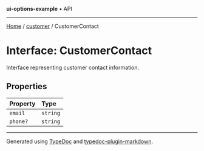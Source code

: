 **ui-options-example** • API

***

[Home](../../README.md) / [customer](../README.md) / CustomerContact

# Interface: CustomerContact

Interface representing customer contact information.

## Properties

| Property | Type |
| :------ | :------ |
| `email` | `string` |
| `phone?` | `string` |

***

Generated using [TypeDoc](https://typedoc.org) and [typedoc-plugin-markdown](https://typedoc-plugin-markdown.org).
